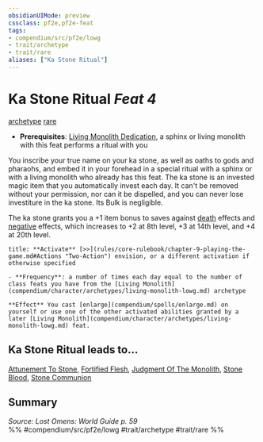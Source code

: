 ```yaml
---
obsidianUIMode: preview
cssclass: pf2e,pf2e-feat
tags:
- compendium/src/pf2e/lowg
- trait/archetype
- trait/rare
aliases: ["Ka Stone Ritual"]
---
```

# Ka Stone Ritual  *Feat 4*  
[archetype](archetype.md "Archetype Feat Trait")  [rare](rare.md "Rare Rarity Trait")  

- **Prerequisites**: [Living Monolith Dedication](living-monolith-dedication-lowg.md), a sphinx or living monolith with this feat performs a ritual with you

You inscribe your true name on your ka stone, as well as oaths to gods and pharaohs, and embed it in your forehead in a special ritual with a sphinx or with a living monolith who already has this feat. The ka stone is an invested magic item that you automatically invest each day. It can't be removed without your permission, nor can it be dispelled, and you can never lose investiture in the ka stone. Its Bulk is negligible.

The ka stone grants you a +1 item bonus to saves against [death](death.md "Death Effect Trait") effects and [negative](negative.md "Negative Energy & Element Trait") effects, which increases to +2 at 8th level, +3 at 14th level, and +4 at 20th level.

```ad-embed-ability
title: **Activate** [>>](rules/core-rulebook/chapter-9-playing-the-game.md#Actions "Two-Action") envision, or a different activation if otherwise specified

- **Frequency**: a number of times each day equal to the number of class feats you have from the [Living Monolith](compendium/character/archetypes/living-monolith-lowg.md) archetype

**Effect** You cast [enlarge](compendium/spells/enlarge.md) on yourself or use one of the other activated abilities granted by a later [Living Monolith](compendium/character/archetypes/living-monolith-lowg.md) feat.
```

## Ka Stone Ritual leads to...

[Attunement To Stone](attunement-to-stone-lowg.md), [Fortified Flesh](fortified-flesh-lowg.md), [Judgment Of The Monolith](judgment-of-the-monolith-lowg.md), [Stone Blood](stone-blood-lowg.md), [Stone Communion](stone-communion-lowg.md)

## Summary

*Source: Lost Omens: World Guide p. 59*  
%% #compendium/src/pf2e/lowg #trait/archetype #trait/rare %%